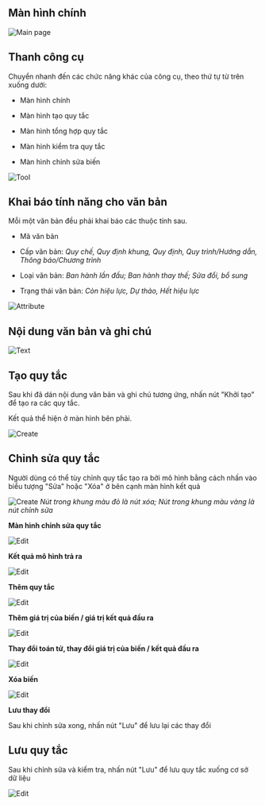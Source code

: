 ## Màn hình chính
![Main page](/image/screen/create-rule-ai/pic1.png) 

## Thanh công cụ

Chuyển nhanh đến các chức năng khác của công cụ, theo thứ tự từ trên xuống dưới:

- Màn hình chính

- Màn hình tạo quy tắc

- Màn hình tổng hợp quy tắc

- Màn hình kiểm tra quy tắc

- Màn hình chỉnh sửa biến
 
![Tool](/image/screen/create-rule-ai/pic1_red4.png)


## Khai báo tính năng cho văn bản

Mỗi một văn bản đều phải khai báo các thuộc tính sau.

- Mã văn bản

- Cấp văn bản: *Quy chế, Quy định khung, Quy định, Quy trình/Hướng dẫn, Thông báo/Chương trình*

- Loại văn bản: *Ban hành lần đầu; Ban hành thay thế; Sửa đổi, bổ sung*

- Trạng thái văn bản: *Còn hiệu lực, Dự thảo, Hết hiệu lực*


![Attribute](/image/screen/create-rule-ai/pic1_red2.png)


## Nội dung văn bản và ghi chú

![Text](/image/screen/create-rule-ai/pic1_red3.png)

## Tạo quy tắc

Sau khi đã dán nội dung văn bản và ghi chú tương ứng, nhấn nút "Khởi tạo" để tạo ra các quy tắc. 

Kết quả thể hiện ở màn hình bên phải. 

![Create](/image/screen/create-rule-ai/pic2_red1.png)


## Chỉnh sửa quy tắc

Người dùng có thể tùy chỉnh quy tắc tạo ra bởi mô hình bằng cách nhấn vào biểu tượng "Sửa" hoặc "Xóa" ở bên cạnh màn hình kết quả

![Create](/image/screen/create-rule-ai/pic2_red1.png)
*Nút trong khung màu đỏ là nút xóa; Nút trong khung màu vàng là nút chỉnh sửa*

**Màn hình chỉnh sửa quy tắc**

![Edit](/image/screen/edit-rule/pic1%20-%20Copy%20(4).png)

**Kết quả mô hình trả ra** 

![Edit](/image/screen/edit-rule/pic1%20-%20Copy.png)

**Thêm quy tắc**

![Edit](/image/screen/edit-rule/pic1%20-%20Copy%20(4)%20-%20Copy.png)

**Thêm giá trị của biến / giá trị kết quả đầu ra**

![Edit](/image/screen/edit-rule/pic1%20-%20Copy%20(2).png)

**Thay đổi toán tử, thay đổi giá trị của biến / kết quả đầu ra**

![Edit](/image/screen/edit-rule/pic1.png)

**Xóa biến**

![Edit](/image/screen/edit-rule/pic1%20-%20Copy%20(3).png)

**Lưu thay đổi**

Sau khi chỉnh sửa xong, nhấn nút "Lưu" để lưu lại các thay đổi

## Lưu quy tắc

Sau khi chỉnh sửa và kiểm tra, nhấn nút "Lưu" để lưu quy tắc xuống cơ sở dữ liệu

![Edit](/image/screen/create-rule-ai/pic2_red2.png)

